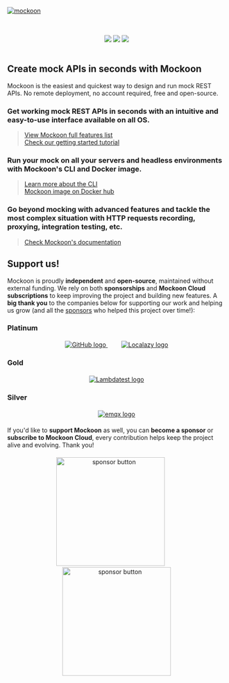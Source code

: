 [![mockoon](https://user-images.githubusercontent.com/7489814/203794601-d7f55b26-6796-40f0-a591-81879dfc6aa8.png)](https://mockoon.com)
<div align="center">
  <br><br>
  <a href="https://mockoon.com/download/"><img src="https://img.shields.io/badge/Download%20app-Go-green.svg?style=flat-square&colorB=1997c6"/></a>
  <a href="https://mockoon.com/"><img src="https://img.shields.io/badge/Website-Go-green.svg?style=flat-square&colorB=1997c6"/></a>
  <a href="https://mockoon.com/newsletter/"><img src="https://img.shields.io/badge/Newsletter-Subscribe-green.svg?style=flat-square"/></a>
  <br>
  <br>  
</div>

## Create mock APIs in seconds with Mockoon

Mockoon is the easiest and quickest way to design and run mock REST APIs.
No remote deployment, no account required, free and open-source.

### Get working mock REST APIs in seconds with an intuitive and easy-to-use interface available on all OS.

> [View Mockoon full features list](https://mockoon.com/features/)  
> [Check our getting started tutorial](https://mockoon.com/tutorials/getting-started/)

### Run your mock on all your servers and headless environments with Mockoon's CLI and Docker image. 

> [Learn more about the CLI](https://mockoon.com/cli/)  
> [Mockoon image on Docker hub](https://hub.docker.com/r/mockoon/cli)

### Go beyond mocking with advanced features and tackle the most complex situation with HTTP requests recording, proxying, integration testing, etc.

> [Check Mockoon's documentation](https://mockoon.com/docs/latest/about/)

## Support us!

Mockoon is proudly **independent** and **open-source**, maintained without external funding. We rely on both **sponsorships** and **Mockoon Cloud subscriptions** to keep improving the project and building new features. A **big thank you** to the companies below for supporting our work and helping us grow (and all the [sponsors](https://github.com/mockoon/mockoon/blob/main/backers.md) who helped this project over time!):

### Platinum

<div align="center" style="margin-top:20px;margin-bottom:20px;">
  <a href="https://github.blog/2023-04-12-github-accelerator-our-first-cohort-and-whats-next/">
      <picture>
      <source media="(prefers-color-scheme: dark)" srcset="https://mockoon.com/images/sponsors/light/github.png">
      <source media="(prefers-color-scheme: light)" srcset="https://mockoon.com/images/sponsors/github.png">
      <img src="https://mockoon.com/images/sponsors/light/github.png" alt="GitHub logo" />
      </picture>
  </a>&nbsp;&nbsp;&nbsp;&nbsp;&nbsp;&nbsp;&nbsp;
  <a href="https://localazy.com/register?ref=a9CiDC61gOac-azO">
      <picture>
      <source media="(prefers-color-scheme: dark)" srcset="https://mockoon.com/images/sponsors/light/localazy.png">
      <source media="(prefers-color-scheme: light)" srcset="https://mockoon.com/images/sponsors/localazy.png">
      <img src="https://mockoon.com/images/sponsors/light/localazy.png" alt="Localazy logo" />
      </picture>
  </a>
</div>

### Gold

<div align="center" style="margin-top:20px;margin-bottom:20px;">
 
  <a href="https://www.lambdatest.com/">
      <picture>
      <source media="(prefers-color-scheme: dark)" srcset="https://mockoon.com/images/sponsors/light/lambdatest.png">
      <source media="(prefers-color-scheme: light)" srcset="https://mockoon.com/images/sponsors/lambdatest.png">
      <img src="https://mockoon.com/images/sponsors/light/lambdatest.png" alt="Lambdatest logo" />
      </picture>
  </a>
</div>

### Silver

<div align="center" style="margin-top:20px;margin-bottom:20px;">  
  <a href="https://www.emqx.io/">  
      <img src="https://mockoon.com/images/sponsors/emqx.png" alt="emqx logo" />
  </a>
</div>

If you'd like to **support Mockoon** as well, you can **become a sponsor** or **subscribe to Mockoon Cloud**, every contribution helps keep the project alive and evolving. Thank you!

<div align="center" style="margin-top:20px;margin-bottom:20px;">
<a href="https://github.com/sponsors/mockoon"><img src="https://mockoon.com/images/sponsor-btn.png?" width="250" alt="sponsor button" /></a>&nbsp;&nbsp;&nbsp;&nbsp;&nbsp;&nbsp;&nbsp;
<a href="https://mockoon.com/cloud/"><img src="https://mockoon.com/images/cloud-btn-250.png?" width="250" alt="sponsor button" /></a>
</div>
